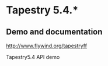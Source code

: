 # Tapestry 5.4.*

## Demo and documentation
http://www.flywind.org/tapestryff

Tapestry5.4 API demo



